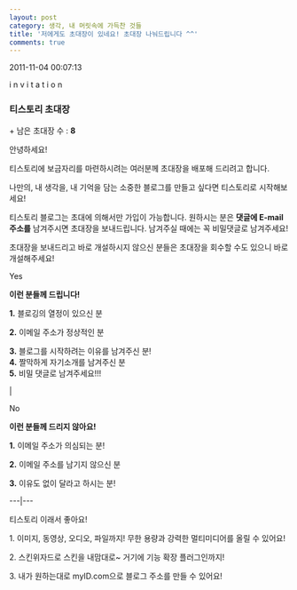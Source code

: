 ```yaml
---
layout: post
category: 생각, 내 머릿속에 가득찬 것들
title: '저에게도 초대장이 있네요! 초대장 나눠드립니다 ^^'
comments: true
---
```

2011-11-04 00:07:13


i n v i t a t i o n

### 티스토리 초대장

\+ 남은 초대장 수 : **8**

안녕하세요!

티스토리에 보금자리를 마련하시려는 여러분께 초대장을 배포해 드리려고 합니다.

나만의, 내 생각을, 내 기억을 담는 소중한 블로그를 만들고 싶다면 티스토리로 시작해보세요!

티스토리 블로그는 초대에 의해서만 가입이 가능합니다. 원하시는 분은 **댓글에 E-mail 주소를** 남겨주시면 초대장을 보내드립니다.
남겨주실 때에는 꼭 비밀댓글로 남겨주세요!

초대장을 보내드리고 바로 개설하시지 않으신 분들은 초대장을 회수할 수도 있으니 바로 개설해주세요!

Yes

**이런 분들께 드립니다!**

**1.**  블로깅의 열정이 있으신 분

**2.** 이메일 주소가 정상적인 분

**3.** 블로그를 시작하려는 이유를 남겨주신 분!  
**4.** 짤막하게 자기소개를 남겨주신 분  
**5.** 비밀 댓글로 남겨주세요!!!  

|

No

**이런 분들께 드리지 않아요!**

**1.** 이메일 주소가 의심되는 분!

**2.** 이메일 주소를 남기지 않으신 분

**3.** 이유도 없이 달라고 하시는 분!  
  
---|---  
  
티스토리 이래서 좋아요!

1\. 이미지, 동영상, 오디오, 파일까지! 무한 용량과 강력한 멀티미디어를 올릴 수 있어요!

2\. 스킨위자드로 스킨을 내맘대로~ 거기에 기능 확장 플러그인까지!

3\. 내가 원하는대로 myID.com으로 블로그 주소를 만들 수 있어요!

  


